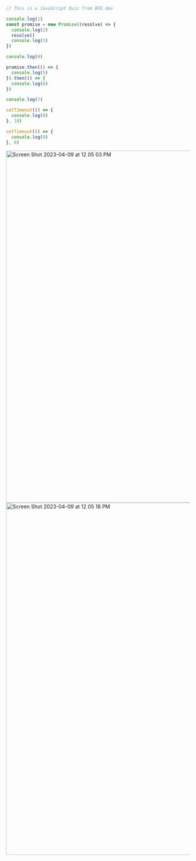 ```js
// This is a JavaScript Quiz from BFE.dev

console.log(1)
const promise = new Promise((resolve) => {
  console.log(2)
  resolve()
  console.log(3)
})

console.log(4)

promise.then(() => {
  console.log(5)
}).then(() => {
  console.log(6)
})

console.log(7)

setTimeout(() => {
  console.log(8)
}, 10)

setTimeout(() => {
  console.log(9)
}, 0)
```

<img width="963" alt="Screen Shot 2023-04-09 at 12 05 03 PM" src="https://user-images.githubusercontent.com/37787994/230786296-5e29b585-b6dd-4c29-bb50-344890f6cfe7.png">


<img width="963" alt="Screen Shot 2023-04-09 at 12 05 18 PM" src="https://user-images.githubusercontent.com/37787994/230786308-fbecfcf9-9080-4f2a-9ee6-7257a6c8ca15.png">
